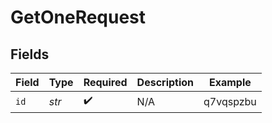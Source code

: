 # GetOneRequest


## Fields

| Field              | Type               | Required           | Description        | Example            |
| ------------------ | ------------------ | ------------------ | ------------------ | ------------------ |
| `id`               | *str*              | :heavy_check_mark: | N/A                | q7vqspzbu          |